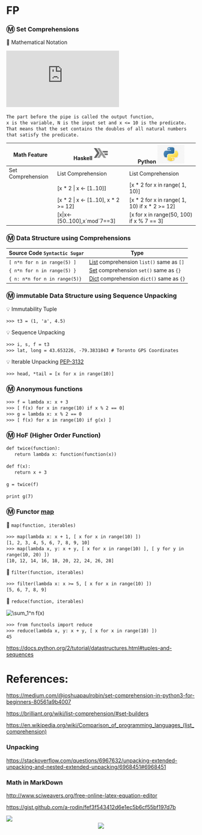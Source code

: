 # FP

### :m: Set Comprehensions

:pushpin: Mathematical Notation

![equation](http://www.sciweavers.org/tex2img.php?eq=S%3D%5Cbig%5C%7B2.x%5Cmid%20x%5Cin%20N%2Cx%5Cleq10%5Cbig%5C%7D%20&bc=White&fc=Black&im=jpg&fs=12&ff=arev&edit=0)

    The part before the pipe is called the output function, 
    x is the variable, N is the input set and x <= 10 is the predicate. 
    That means that the set contains the doubles of all natural numbers that satisfy the predicate.

| Math Feature      | Haskell <sup><img src="images/602px-Haskell-Logo.svg.png" width=37 height=26><img></sup> | Python <img src="images/python-logo.jpg" width=72px height=50px><img> |
|-------------------|-----------------------------------------|------------------------------------------------|
| Set Comprehension | List Comprehension                      | List Comprehension                             |
|                   | [x * 2 \| x <- [1..10]]                 | [x * 2 for x in range( 1, 10)]                 |
|                   | [x * 2 \| x <- [1..10], x * 2 >= 12]    | [x * 2 for x in range( 1, 10) if x * 2 >= 12]  |
|                   | [x\|x<-[50..100],x\`mod\`7==3]          | [x for x in range(50, 100) if x % 7 == 3]      |

### :m: Data Structure using Comprehensions

|  Source Code `Syntactic Sugar`| Type                           |
|-------------------------------|--------------------------------|
| `[ n*n for n in range(5) ]`   | [List]() comprehension `list()` same as `[]` |
| `{ n*n for n in range(5) }`   | [Set]() comprehension `set()` same as `{}` |
| `{ n: n*n for n in range(5)}` | [Dict]() comprehension `dict()` same as `{}` |

### :m: immutable Data Structure using Sequence Unpacking

:bulb: Immutability Tuple

```
>>> t3 = (1, 'a', 4.5)
```

:bulb: Sequence Unpacking

```
>>> i, s, f = t3
>>> lat, long = 43.653226, -79.3831843 # Toronto GPS Coordinates
```


:bulb: Iterable Unpacking [PEP-3132](https://www.python.org/dev/peps/pep-3132/)

```
>>> head, *tail = [x for x in range(10)]
```

### :m: Anonymous functions

```
>>> f = lambda x: x + 3
>>> [ f(x) for x in range(10) if x % 2 == 0]
>>> g = lambda x: x % 2 == 0
>>> [ f(x) for x in range(10) if g(x) ]
```

### :m: HoF (Higher Order Function)


```
def twice(function): 
   return lambda x: function(function(x))  

def f(x): 
   return x + 3 

g = twice(f)

print g(7)  
```


### :m: Functor [map](https://www.w3schools.com/python/ref_func_map.asp)

:pushpin: `map(function, iterables)`

```
>>> map(lambda x: x + 1, [ x for x in range(10) ])
[1, 2, 3, 4, 5, 6, 7, 8, 9, 10]
>>> map(lambda x, y: x + y, [ x for x in range(10) ], [ y for y in range(10, 20) ])
[10, 12, 14, 16, 18, 20, 22, 24, 26, 28]
```

:pushpin: `filter(function, iterables)`

```
>>> filter(lambda x: x >= 5, [ x for x in range(10) ])
[5, 6, 7, 8, 9]
```

:pushpin: `reduce(function, iterables)`

<img src="http://www.sciweavers.org/tex2img.php?eq=%20%5Csum_1%5En%20f%28x%29&bc=White&fc=Black&im=png&fs=12&ff=arev&edit=0" align="center" border="0" alt=" \sum_1^n f(x)" width="61" height="50" />

```
>>> from functools import reduce
>>> reduce(lambda x, y: x + y, [ x for x in range(10) ])
45
```



https://docs.python.org/2/tutorial/datastructures.html#tuples-and-sequences


# References: 

https://medium.com/@joshuapaulrobin/set-comprehension-in-python3-for-beginners-80561a9b4007

https://brilliant.org/wiki/list-comprehension/#set-builders

https://en.wikipedia.org/wiki/Comparison_of_programming_languages_(list_comprehension)

### Unpacking

https://stackoverflow.com/questions/6967632/unpacking-extended-unpacking-and-nested-extended-unpacking/6968451#6968451


### Math in MarkDown

http://www.sciweavers.org/free-online-latex-equation-editor

https://gist.github.com/a-rodin/fef3f543412d6e1ec5b6cf55bf197d7b

<img src="https://render.githubusercontent.com/render/math?math=e^{i \pi} = -1)">

<div align="center"><img src="https://render.githubusercontent.com/render/math?math=P(x)%20%3D%20%5Cfrac%7B1%7D%7B%5Csigma%5Csqrt%7B2%5Cpi%7D%7D%20e%5E%7B%5Cfrac%7B-(x-%5Cmu)%5E2%7D%7B2%5Csigma%5E2%7D%7D%0D"></div>

